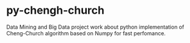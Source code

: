 # py-chengh-church
Data Mining and Big Data project work about python implementation of Cheng-Church algorithm based on Numpy for fast perfomance.
